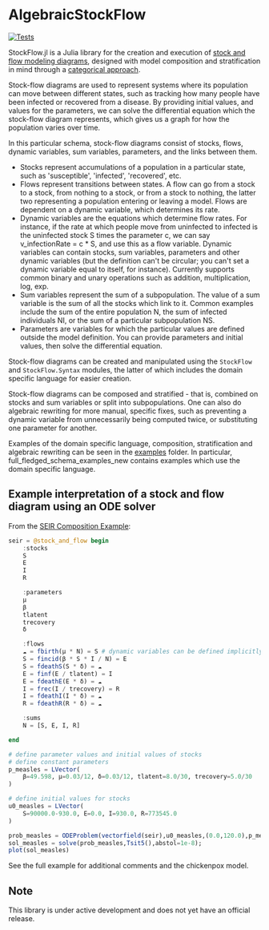 # AlgebraicStockFlow
[![Tests](https://github.com/AlgebraicJulia/StockFlow.jl/actions/workflows/tests.yml/badge.svg)](https://github.com/AlgebraicJulia/StockFlow.jl/actions/workflows/tests.yml)
<!-- TODO: Set up on codecov.io for repo [![codecov](https://codecov.io/github/AlgebraicJulia/StockFlow.jl/branch/maaster/graph/badge.svg)](https://app.codecov.io/github/AlgebraicJulia/StockFlow.jl) -->


StockFlow.jl is a Julia library for the creation and execution of [stock and flow modeling diagrams](https://en.wikipedia.org/wiki/System_dynamics#Stock_and_flow_diagrams), designed with model composition and stratification in mind through a [categorical approach](https://arxiv.org/abs/2211.01290).

Stock-flow diagrams are used to represent systems where its population can move between different states, such as tracking how many people have been infected or recovered from a disease.  By providing initial values, and values for the parameters, we can solve the differential equation which the stock-flow diagram represents, which gives us a graph for how the population varies over time.

In this particular schema, stock-flow diagrams consist of stocks, flows, dynamic variables, sum variables, parameters, and the links between them.

* Stocks represent accumulations of a population in a particular state, such as 'susceptible', 'infected', 'recovered', etc.
* Flows represent transitions between states.  A flow can go from a stock to a stock, from nothing to a stock, or from a stock to nothing, the latter two representing a population entering or leaving a model.  Flows are dependent on a dynamic variable, which determines its rate.
* Dynamic variables are the equations which determine flow rates.  For instance, if the rate at which people move from uninfected to infected is the uninfected stock S times the parameter c, we can say v\_infectionRate = c * S, and use this as a flow variable.  Dynamic variables can contain stocks, sum variables, parameters and other dynamic variables (but the definition can't be circular; you can't set a dynamic variable equal to itself, for instance).  Currently supports common binary and unary operations such as addition, multiplication, log, exp.
* Sum variables represent the sum of a subpopulation.  The value of a sum variable is the sum of all the stocks which link to it.  Common examples include the sum of the entire population N, the sum of infected individuals NI, or the sum of a particular subpopulation NS.
* Parameters are variables for which the particular values are defined outside the model definition.  You can provide parameters and initial values, then solve the differential equation.

Stock-flow diagrams can be created and manipulated using the `StockFlow` and `StockFlow.Syntax` modules, the latter of which includes the domain specific language for easier creation.

Stock-flow diagrams can be composed and stratified - that is, combined on stocks and sum variables or split into subpopulations.  One can also do algebraic rewriting for more manual, specific fixes, such as preventing a dynamic variable from unnecessarily being computed twice, or substituting one parameter for another.

Examples of the domain specific language, composition, stratification and algebraic rewriting can be seen in the [examples](examples) folder.  In particular, full\_fledged\_schema\_examples\_new contains examples which use the domain specific language.



 ## Example interpretation of a stock and flow diagram using an ODE solver
 
 From the [SEIR Composition Example](examples/full_fledged_schema_examples_new/composition/SEIR_full_model_measles_chickenpox.ipynb):
 
 ```julia
 seir = @stock_and_flow begin
     :stocks
     S
     E
     I
     R
 
     :parameters
     μ
     β
     tlatent
     trecovery
     δ
 
     :flows
     ☁ = fbirth(μ * N) = S # dynamic variables can be defined implicitly or with :dynamic_variables
     S = fincid(β * S * I / N) = E
     S = fdeathS(S * δ) = ☁
     E = finf(E / tlatent) = I
     E = fdeathE(E * δ) = ☁
     I = frec(I / trecovery) = R
     I = fdeathI(I * δ) = ☁
     R = fdeathR(R * δ) = ☁
 
     :sums
     N = [S, E, I, R]
 
 end
 
 # define parameter values and initial values of stocks
 # define constant parameters
 p_measles = LVector(
     β=49.598, μ=0.03/12, δ=0.03/12, tlatent=8.0/30, trecovery=5.0/30
 )
 
 # define initial values for stocks
 u0_measles = LVector(
     S=90000.0-930.0, E=0.0, I=930.0, R=773545.0
 )
 
 prob_measles = ODEProblem(vectorfield(seir),u0_measles,(0.0,120.0),p_measles);
 sol_measles = solve(prob_measles,Tsit5(),abstol=1e-8);
 plot(sol_measles)
 ```
 
 See the full example for additional comments and the chickenpox model.
 ## Note
 
 This library is under active development and does not yet have an official release.
 

